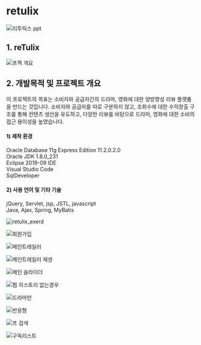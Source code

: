# retulix

![리투릭스 ppt](https://user-images.githubusercontent.com/58322576/77391195-7798f600-6ddb-11ea-99e9-2d56f11ad538.PNG)

<h2>1. reTulix</h2>

![프젝 개요](https://user-images.githubusercontent.com/58322576/77451707-60d4bc80-6e38-11ea-8662-4776bf1cbf54.PNG)


<h2>2. 개발목적 및 프로젝트 개요</h2>

이 프로젝트의 목표는 소비자와 공급자간의 드라마, 영화에 대한 양방향성 리뷰 플랫폼을 만드는 것입니다. 
소비자와 공급자를 따로 구분하지 않고, 조회수에 대한 수익창출 구조를 통해 컨텐츠 생산을 유도하고, 다양한 리뷰를 바탕으로 드라마,
 영화에 대한 소비의 접근 용이성을 높였습니다.
 
<h4>1) 제작 환경</h4>
Oracle Database 11g Express Edition  11.2.0.2.0<br>
Oracle JDK 1.8.0_231<br>
Eclipse 2019-09 IDE<br>
Visual Studio Code<br>
SqlDeveloper<br>

 <h4>2) 사용 언어 및 기타 기술</h4>
jQuery, Servlet, jsp, JSTL, javascript<br>
Java, Ajax, Spring, MyBatis

![retulix_exerd](https://user-images.githubusercontent.com/58322576/77390001-0277f180-6dd8-11ea-89de-396bea54232a.PNG)

![회원가입](https://user-images.githubusercontent.com/58322576/77389278-191d4900-6dd6-11ea-8872-56e2aa8d2c7d.PNG)

![메인트레일러](https://user-images.githubusercontent.com/58322576/77389289-2803fb80-6dd6-11ea-8315-0d4259a0352b.PNG)

![메인트레일러 재생](https://user-images.githubusercontent.com/58322576/77389314-3520ea80-6dd6-11ea-8613-3f30cc17c2ac.PNG)

![메인 슬라이더](https://user-images.githubusercontent.com/58322576/77389349-4cf86e80-6dd6-11ea-9df0-cbde53aa8b97.PNG)

![찜 히스토리 없는경우](https://user-images.githubusercontent.com/58322576/77389369-597cc700-6dd6-11ea-83dd-b907118a0bf9.PNG)

![드라마만](https://user-images.githubusercontent.com/58322576/77389357-51bd2280-6dd6-11ea-9255-93dfe9e22afd.PNG)

![반응형](https://user-images.githubusercontent.com/58322576/77389360-5386e600-6dd6-11ea-8189-9d694233b3f4.PNG)

![프 검색](https://user-images.githubusercontent.com/58322576/77389379-600b3e80-6dd6-11ea-89b5-cb6355e39095.PNG)

![구독리스트](https://user-images.githubusercontent.com/58322576/77389452-9b0d7200-6dd6-11ea-8a79-31ebcb2d69ea.PNG)
